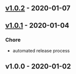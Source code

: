 
<a name="v1.0.2"></a>
## [v1.0.2] - 2020-01-07

<a name="v1.0.1"></a>
## [v1.0.1] - 2020-01-04
### Chore
- automated release process


<a name="v1.0.0"></a>
## v1.0.0 - 2020-01-02


[v1.0.2]: https://github.com/Dirrk/terraform-docs/compare/v1.0.1...v1.0.2
[v1.0.1]: https://github.com/Dirrk/terraform-docs/compare/v1.0.0...v1.0.1
